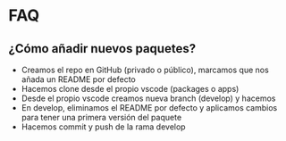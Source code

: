 # FAQ

## ¿Cómo añadir nuevos paquetes?

* Creamos el repo en GitHub (privado o público), marcamos que nos añada un README por defecto
* Hacemos clone desde el propio vscode (packages o apps)
* Desde el propio vscode creamos nueva branch (develop) y hacemos
* En develop, eliminamos el README por defecto y aplicamos cambios para tener una primera versión del paquete
* Hacemos commit y push de la rama develop